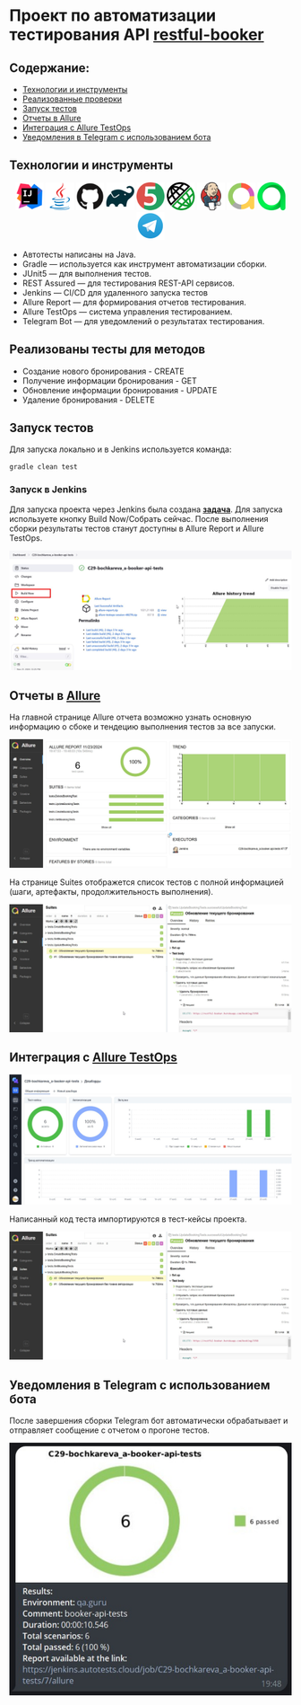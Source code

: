 # Проект по автоматизации тестирования API <a target="_blank" href="https://restful-booker.herokuapp.com/">restful-booker</a>

## Содержание:

* <a href="#tools">Технологии и инструменты</a>
* <a href="#cases">Реализованные проверки</a>
* <a href="#console">Запуск тестов</a>
* <a href="#allure">Отчеты в Allure</a>
* <a href="#testops">Интеграция с Allure TestOps</a>
* <a href="#telegram">Уведомления в Telegram с использованием бота</a>

<a id="tools"></a>
## Технологии и инструменты

<p align="center">
<a href="https://www.jetbrains.com/idea/"><img src="images/logo/intellij-original.svg" width="50" height="50"  alt="IDEA"/></a>
<a href="https://www.java.com/"><img src="images/logo/java-original.svg" width="50" height="50"  alt="Java"/></a>
<a href="https://github.com/"><img src="images/logo/github-original.svg" width="50" height="50"  alt="Github"/></a>
<a href="https://gradle.org/"><img src="images/logo/gradle-original.svg" width="50" height="50"  alt="Gradle"/></a>
<a href="https://junit.org/junit5/"><img src="images/logo/junit-original.svg" width="50" height="50"  alt="JUnit 5"/></a>
<a href="https://rest-assured.io/"><img src="images/logo/RestAssured.png" width="50" height="50" alt="RestAssured"/></a>
<a href="https://www.jenkins.io/"><img src="images/logo/jenkins-original.svg" width="50" height="50"  alt="Jenkins"/></a>
<a href="https://github.com/allure-framework/"><img src="images/logo/AllureReports.png" width="50" height="50" alt="Allure Report"/></a>
<a href="https://qameta.io/"><img src="images/logo/AllureTestOps.svg" width="50" height="50" alt="Allure TestOps"/></a> 
<a href="https://telegram.org/"><img src="images/logo/Telegram.png" width="50" height="50" alt="Telegram"/></a>
</p>

* Автотесты написаны на Java.
* Gradle — используется как инструмент автоматизации сборки.
* JUnit5 — для выполнения тестов.
* REST Assured — для тестирования REST-API сервисов.
* Jenkins — CI/CD для удаленного запуска тестов
* Allure Report — для формирования отчетов тестирования.
* Allure TestOps — система управления тестированием.
* Telegram Bot — для уведомлений о результатах тестирования.

<a id="cases"></a>
## Реализованы тесты для методов

* Создание нового бронирования - CREATE
* Получение информации бронирования - GET
* Обновление информации бронирования - UPDATE
* Удаление бронирования - DELETE

<a id="console"></a>
## Запуск тестов

Для запуска локально и в Jenkins используется команда:

```
gradle clean test
```

### Запуск в Jenkins

Для запуска проекта через Jenkins была создана <a target="_blank" href="https://jenkins.autotests.cloud/job/C29-bochkareva_a-booker-api-tests/">**задача**</a>. Для запуска используете кнопку Build Now/Собрать сейчас.
После выполнения сборки результаты тестов станут доступны в Allure Report и Allure TestOps.

![Jenkins_build](/images/screens/Jenkins_build.jpg)

<a id="allure"></a>
## Отчеты в <a target="_blank" href="https://jenkins.autotests.cloud/job/C29-bochkareva_a-booker-api-tests/allure/">**Allure**</a>

На главной странице Allure отчета возможно узнать основную информацию о сбоке и тендецию выполнения тестов за все запуски.

![allure](/images/screens/allure.jpg)

На странице Suites отображется список тестов с полной информацией (шаги, артефакты, продолжительность выполнения).

![allure](/images/screens/allure_suites.jpg)

<a id="testops"></a>
## Интеграция с <a target="_blank" href="https://jenkins.autotests.cloud/job/C29-bochkareva_a-booker-api-tests/allure/">**Allure TestOps**</a>

![allure](/images/screens/allure_testOps.jpg)

Написанный код теста импортируются в тест-кейсы проекта. 

![allure](/images/screens/allure_suites.jpg)

<a id="telegram"></a>

## Уведомления в Telegram с использованием бота

После завершения сборки Telegram бот автоматически обрабатывает и отправляет сообщение с отчетом о прогоне тестов.

![allure](/images/screens/telegram.jpg)
